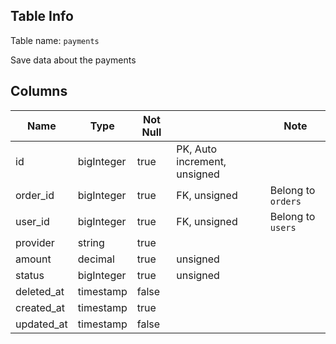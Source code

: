 ## Table Info

Table name: `payments`

Save data about the payments

## Columns

| Name       | Type       | Not Null |                              | Note               |
|------------|------------|----------|------------------------------|--------------------|
| id         | bigInteger | true     | PK, Auto increment, unsigned |                    |
| order_id   | bigInteger | true     | FK, unsigned                 | Belong to `orders` |
| user_id    | bigInteger | true     | FK, unsigned                 | Belong to `users`  |
| provider   | string     | true     |                              |                    |
| amount     | decimal    | true     | unsigned                     |                    |
| status     | bigInteger | true     | unsigned                     |                    |
| deleted_at | timestamp  | false    |                              |                    |
| created_at | timestamp  | true     |                              |                    |
| updated_at | timestamp  | false    |                              |                    |


